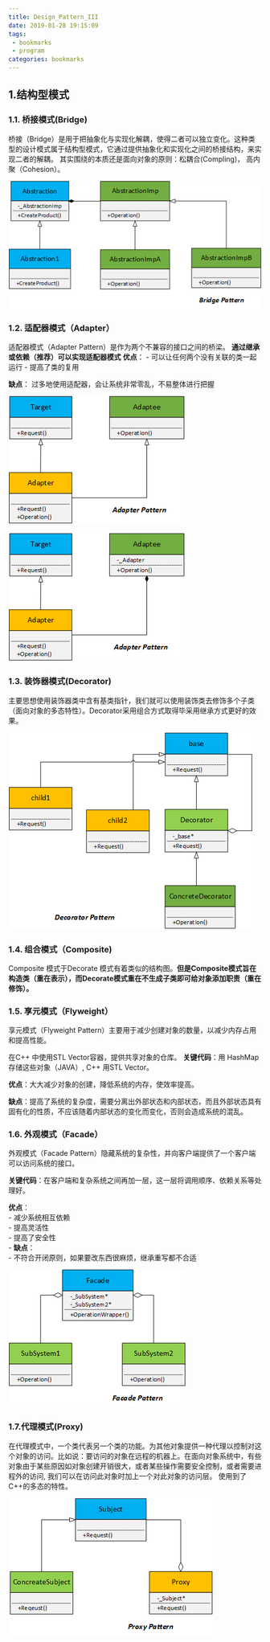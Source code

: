 ```yaml
---
title: Design_Pattern_III
date: 2019-01-28 19:15:09
tags: 
 - bookmarks
 - program
categories: bookmarks
---
```


## 1.结构型模式
### 1.1. 桥接模式(Bridge)
桥接（Bridge）是用于把抽象化与实现化解耦，使得二者可以独立变化。这种类型的设计模式属于结构型模式，它通过提供抽象化和实现化之间的桥接结构，来实现二者的解耦。
其实围绕的本质还是面向对象的原则：松耦合(Compling)， 高内聚（Cohesion）。

![FixMe image of Bridge](https://raw.githubusercontent.com/JShell07/images/master/DesignPattern/StructuralPattern/Bridge_Pattern.png)

<!--more-->

### 1.2. 适配器模式（Adapter）
适配器模式（Adapter Pattern）是作为两个不兼容的接口之间的桥梁。
**通过继承或依赖（推荐）可以实现适配器模式**
**优点**： 
    - 可以让任何两个没有关联的类一起运行
    - 提高了类的复用

**缺点**： 过多地使用适配器，会让系统非常零乱，不易整体进行把握

![FixMe image of Adapters](https://raw.githubusercontent.com/JShell07/images/master/DesignPattern/StructuralPattern/Adapter_Pattern_1.png)

![FixMe image of Adapters](https://raw.githubusercontent.com/JShell07/images/master/DesignPattern/StructuralPattern/Adapter_Pattern_2.png)

### 1.3. 装饰器模式(Decorator)
主要思想使用装饰器类中含有基类指针，我们就可以使用装饰类去修饰多个子类（面向对象的多态特性）。Decorator采用组合方式取得毕采用继承方式更好的效果。

![FixMe Decorator image](https://raw.githubusercontent.com/JShell07/images/master/DesignPattern/StructuralPattern/Decorator_Pattern.png)

### 1.4. 组合模式（Composite)
Composite 模式于Decorate 模式有着类似的结构图。**但是Composite模式旨在构造类（重在表示），而Decorate模式重在不生成子类即可给对象添加职责（重在修饰）。** 

### 1.5. 享元模式（Flyweight）
享元模式（Flyweight Pattern）主要用于减少创建对象的数量，以减少内存占用和提高性能。

在C++ 中使用STL Vector容器，提供共享对象的仓库。
**关键代码**：用 HashMap 存储这些对象（JAVA）, C++ 用STL Vector。

**优点**：大大减少对象的创建，降低系统的内存，使效率提高。

**缺点**：提高了系统的复杂度，需要分离出外部状态和内部状态，而且外部状态具有固有化的性质，不应该随着内部状态的变化而变化，否则会造成系统的混乱。

### 1.6. 外观模式（Facade）
外观模式（Facade Pattern）隐藏系统的复杂性，并向客户端提供了一个客户端可以访问系统的接口。

**关键代码**：在客户端和复杂系统之间再加一层，这一层将调用顺序、依赖关系等处理好。

**优点**：  
    - 减少系统相互依赖  
    - 提高灵活性    
    - 提高了安全性  
    - 
**缺点**：  
    - 不符合开闭原则，如果要改东西很麻烦，继承重写都不合适  

![FixMe Facade Pattern Image](https://raw.githubusercontent.com/JShell07/images/master/DesignPattern/StructuralPattern/Facade_Pattern.png)

### 1.7.代理模式(Proxy)
在代理模式中，一个类代表另一个类的功能。为其他对象提供一种代理以控制对这个对象的访问。比如说：要访问的对象在远程的机器上。在面向对象系统中，有些对象由于某些原因如对象创建开销很大，或者某些操作需要安全控制，或者需要进程外的访问, 我们可以在访问此对象时加上一个对此对象的访问层。
使用到了C++的多态的特性。

![FixMe Proxy Image](https://raw.githubusercontent.com/JShell07/images/master/DesignPattern/StructuralPattern/Proxy_Pattern.png)
